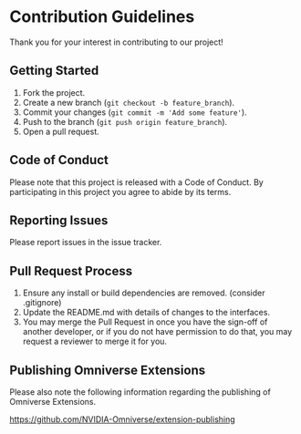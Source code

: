 # Contribution Guidelines

Thank you for your interest in contributing to our project! 

## Getting Started

1. Fork the project.
2. Create a new branch (`git checkout -b feature_branch`).
3. Commit your changes (`git commit -m 'Add some feature'`).
4. Push to the branch (`git push origin feature_branch`).
5. Open a pull request.

## Code of Conduct

Please note that this project is released with a Code of Conduct. By participating in this project you agree to abide by its terms.

## Reporting Issues

Please report issues in the issue tracker.

## Pull Request Process

1. Ensure any install or build dependencies are removed. (consider .gitignore)
2. Update the README.md with details of changes to the interfaces.
3. You may merge the Pull Request in once you have the sign-off of another developer, or if you do not have permission to do that, you may request a reviewer to merge it for you.

## Publishing Omniverse Extensions

Please also note the following information regarding the publishing of Omniverse Extensions.

https://github.com/NVIDIA-Omniverse/extension-publishing